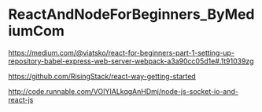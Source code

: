 # ReactAndNodeForBeginners_ByMediumCom

https://medium.com/@viatsko/react-for-beginners-part-1-setting-up-repository-babel-express-web-server-webpack-a3a90cc05d1e#.1t91039zg

https://github.com/RisingStack/react-way-getting-started

http://code.runnable.com/VOIYIALkqgAnHDmj/node-js-socket-io-and-react-js

